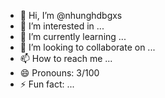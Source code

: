 - 👋 Hi, I’m @nhunghdbgxs
- 👀 I’m interested in ...
- 🌱 I’m currently learning ...
- 💞️ I’m looking to collaborate on ...
- 📫 How to reach me ...
- 😄 Pronouns: 3/100
- ⚡ Fun fact: ...

<!---
nhunghdbgxs/nhunghdbgxs is a ✨ special ✨ repository because its `README.md` (this file) appears on your GitHub profile.
You can click the Preview link to take a look at your changes.
--->
